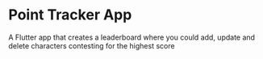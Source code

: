 # Point Tracker App

A Flutter app that creates a leaderboard where you could add, update and delete characters contesting for the highest score

